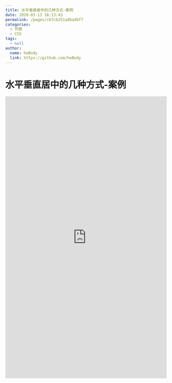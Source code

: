 ```yaml
---
title: 水平垂直居中的几种方式-案例
date: 2020-03-13 16:13:43
permalink: /pages/cb7cb251adba4bf7
categories: 
  - 页面
  - CSS
tags: 
  - null
author: 
  name: heBody
  link: https://github.com/heBody
---
```

# 水平垂直居中的几种方式-案例

<iframe height="880" style="width: 100%;" scrolling="no" title="水平垂直居中的几种方式" src="https://codepen.io/heBody/embed/poJLeYv?height=880&theme-id=light&default-tab=result" frameborder="no" allowtransparency="true" allowfullscreen="true">
  See the Pen <a href='https://codepen.io/heBody/pen/poJLeYv'>水平垂直居中的几种方式</a> by heBody
  (<a href='https://codepen.io/heBody'>@heBody</a>) on <a href='https://codepen.io'>CodePen</a>.
</iframe>

